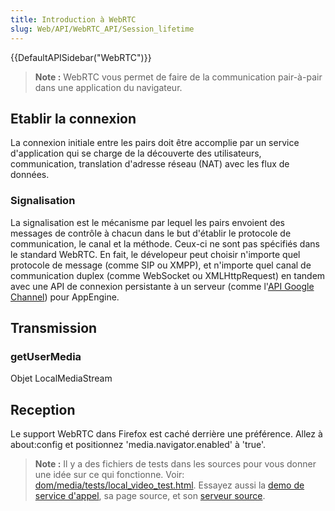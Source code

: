```yaml
---
title: Introduction à WebRTC
slug: Web/API/WebRTC_API/Session_lifetime
---
```


{{DefaultAPISidebar("WebRTC")}}

> **Note :** WebRTC vous permet de faire de la communication pair-à-pair dans une application du navigateur.

## Etablir la connexion

La connexion initiale entre les pairs doit être accomplie par un service d'application qui se charge de la découverte des utilisateurs, communication, translation d'adresse réseau (NAT) avec les flux de données.

### Signalisation

La signalisation est le mécanisme par lequel les pairs envoient des messages de contrôle à chacun dans le but d'établir le protocole de communication, le canal et la méthode. Ceux-ci ne sont pas spécifiés dans le standard WebRTC. En fait, le dévelopeur peut choisir n'importe quel protocole de message (comme SIP ou XMPP), et n'importe quel canal de communication duplex (comme WebSocket ou XMLHttpRequest) en tandem avec une API de connexion persistante à un serveur (comme l'[API Google Channel](https://developers.google.com/appengine/docs/python/channel/overview)) pour AppEngine.

## Transmission

### getUserMedia

Objet LocalMediaStream

## Reception

Le support WebRTC dans Firefox est caché derrière une préférence. Allez à about:config et positionnez 'media.navigator.enabled' à 'true'.

> **Note :** Il y a des fichiers de tests dans les sources pour vous donner une idée sur ce qui fonctionne. Voir: [dom/media/tests/local_video_test.html](http://hg.mozilla.org/projects/alder/file/tip/dom/media/tests/local_video_test.html). Essayez aussi la [demo de service d'appel](http://webrtc-demo.herokuapp.com/mozdemo), sa page source, et son [serveur source](https://github.com/anantn/webrtc-demo/).
